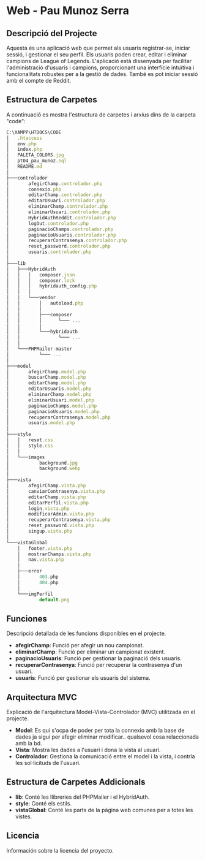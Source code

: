 # Web - Pau Munoz Serra

## Descripció del Projecte

Aquesta és una aplicació web que permet als usuaris registrar-se, iniciar sessió, i gestionar el seu perfil. Els usuaris poden crear, editar i eliminar campions de League of Legends. L'aplicació està dissenyada per facilitar l'administració d'usuaris i campions, proporcionant una interfície intuïtiva i funcionalitats robustes per a la gestió de dades. També es pot iniciar sessió amb el compte de Reddit.

## Estructura de Carpetes

A continuació es mostra l'estructura de carpetes i arxius dins de la carpeta "code":

``` js
C:\XAMPP\HTDOCS\CODE
│   .htaccess
│   env.php
│   index.php
│   PALETA_COLORS.jpg
│   pt04_pau_munoz.sql
│   README.md
│
├───controlador
│       afegirChamp.controlador.php
│       connexio.php
│       editarChamp.controlador.php
│       editarUsuari.controlador.php
│       eliminarChamp.controlador.php
│       eliminarUsuari.controlador.php
│       HybridAuthReddit.controlador.php
│       logOut.controlador.php
│       paginacioChamps.controlador.php
│       paginacioUsuaris.controlador.php
│       recuperarContrasenya.controlador.php
│       reset_password.controlador.php
│       usuaris.controlador.php
│
├───lib
│   ├───HybridAuth
│   │   │   composer.json
│   │   │   composer.lock
│   │   │   hybridauth_config.php
│   │   │
│   │   └───vendor
│   │       │   autoload.php
│   │       │
│   │       ├───composer
│   │       │      └─── ...
│   │       │
│   │       └───hybridauth
│   │              └─── ...
│   │
│   └───PHPMailer-master
│           └─── ...
│
├───model
│       afegirChamp.model.php
│       buscarChamp.model.php
│       editarChamp.model.php
│       editarUsuaris.model.php
│       eliminarChamp.model.php
│       eliminarUsuari.model.php
│       paginacioChamps.model.php
│       paginacioUsuaris.model.php
│       recuperarContrasenya.model.php
│       usuaris.model.php
│
├───style
│   │   reset.css
│   │   style.css
│   │
│   └───images
│           background.jpg
│           background.webp
│
├───vista
│       afegirChamp.vista.php
│       canviarContrasenya.vista.php
│       editarChamp.vista.php
│       editarPerfil.vista.php
│       login.vista.php
│       modificarAdmin.vista.php
│       recuperarContrasenya.vista.php
│       reset_password.vista.php
│       singup.vista.php
│
└───vistaGlobal
    │   footer.vista.php
    │   mostrarChamps.vista.php
    │   nav.vista.php
    │
    ├───error
    │       403.php
    │       404.php
    │
    └───imgPerfil
            default.png
```

## Funciones

Descripció detallada de les funcions disponibles en el projecte.

- **afegirChamp**: Funció per afegir un nou campionat.
- **eliminarChamp**: Funció per eliminar un campionat existent.
- **paginacioUsuaris**: Funció per gestionar la paginació dels usuaris.
- **recuperarContrasenya**: Funció per recuperar la contrasenya d'un usuari.
- **usuaris**: Funció per gestionar els usuaris del sistema.

## Arquitectura MVC

Explicació de l'arquitectura Model-Vista-Controlador (MVC) utilitzada en el projecte.

- **Model**: Es qui s'ocpa de poder per tota la connexio amb la base de dades ja sigui per afegir eliminar modificar.. qualsevol cosa relaccionada amb la bd.
- **Vista**: Mostra les dades a l'usuari i dona la vista al usuari.
- **Controlador**: Gestiona la comunicació entre el model i la vista, i contrla les sol·licituds de l'usuari.

## Estructura de Carpetes Addicionals

- **lib**: Conté les llibreries del PHPMailer i el HybridAuth.
- **style**: Conté els estils.
- **vistaGlobal**: Conté les parts de la pàgina web comunes per a totes les vistes.

## Licencia

Información sobre la licencia del proyecto.